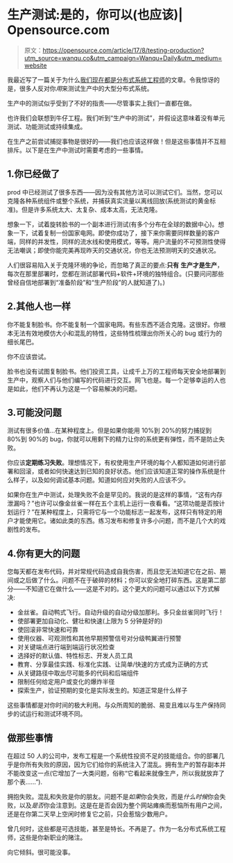 # 生产测试:是的，你可以(也应该)| Opensource.com

> 原文：<https://opensource.com/article/17/8/testing-production?utm_source=wanqu.co&utm_campaign=Wanqu+Daily&utm_medium=website>

我最近写了一篇关于为什么[我们现在都是分布式系统工程师](https://opensource.com/article/17/7/state-systems-administration)的文章。令我惊讶的是，很多人反对你*用*来测试生产中的大型分布式系统。

生产中的测试似乎受到了不好的指责——尽管事实上我们一直都在做。

也许我们会联想到牛仔工程。我们听到“生产中的测试”，并假设这意味着没有单元测试、功能测试或持续集成。

在生产之前尝试捕捉事物是很好的——我们也应该这样做！但是这些事情并不互相排斥。以下是在生产中测试时需要考虑的一些事情。

## 1.你已经做了

prod 中已经测试了很多东西——因为没有其他方法可以测试它们。当然，您可以克隆各种系统组件或整个系统，并捕获真实流量以离线回放(系统测试的黄金标准)。但是许多系统太大、太复杂、成本太高，无法克隆。

想象一下，试着旋转脸书的一个副本进行测试(有多个分布在全球的数据中心)。想象一下，试着复制一份国家电网。即使你成功了，接下来你需要同样数量的客户端，同样的并发性，同样的流水线和使用模式，等等。用户流量的不可预测性使得无法嘲讽；即使你能完美再现昨天的交通状况，你也无法预测明天的交通状况。

人们很容易陷入关于克隆环境的争论，而忽略了真正的要点:**只有** **生产才是生产**，每次在那里部署时，您都在测试部署代码+软件+环境的独特组合。(只要问问那些曾经自信地部署到“准备阶段”和“生产阶段”的人就知道了)。)

## 2.其他人也一样

你不能复制脸书。你不能复制一个国家电网。有些东西不适合克隆。这很好。你根本无法有效地模仿大小和混乱的特性，这些特性梳理出你所关心的 bug 或行为的细长尾巴。

你不应该尝试。

脸书也没有试图复制脸书。他们投资工具，让成千上万的工程师每天安全地部署到生产中，观察人们与他们编写的代码进行交互。网飞也是。每一个足够幸运的人也是如此，他们不再认为这是一个容易解决的问题。

## 3.可能没问题

测试有很多价值...在某种程度上。但是如果你能用 10%到 20%的努力捕捉到 80%到 90%的 bug，你就可以用剩下的精力让你的系统更有弹性，而不是防止失败。

你应该**定期练习失败**。理想情况下，有权使用生产环境的每个人都知道如何进行部署和回滚，或者如何快速达到已知的良好状态。他们应该知道正常的操作系统是什么样子，以及如何调试基本问题。知道如何应对失败的人应该不少。

如果你在生产中测试，处理失败不会是罕见的。我说的是这样的事情，“这有内存泄漏吗？”也许可以像金丝雀一样在五个主机上运行一夜看看。“这项功能是否按计划运行？”在某种程度上，只需将它与一个功能标志一起发布，这样只有特定的用户才能使用它。诸如此类的东西。练习发布和修复许多小问题，而不是几个大的戏剧性的发布。

## 4.你有更大的问题

您每天都在发布代码，并对常规代码造成自我伤害，而且您无法知道它在之前、期间或之后做了什么。问题不在于破碎的材料；你可以安全地打碎东西。这是第二部分——不知道它在做什么——这是不对的。这个更大的问题可以通过以下方式解决:

*   金丝雀。自动鸭式飞行。自动升级的自动分级加那利。多只金丝雀同时飞行！
*   使部署更加自动化、健壮和快速(上限为 5 分钟是好的)
*   使回滚非常快速和可靠
*   使用仪器、可观测性和其他早期预警信号对分级鸭翼进行预警
*   对关键端点进行端到端运行状况检查
*   选择好的默认值、特性标志、开发人员工具
*   教育、分享最佳实践、标准化实践、让简单/快速的方式成为正确的方式
*   从关键路径中取出尽可能多的代码和后端组件
*   限制任何给定用户或变化的爆炸半径
*   探索生产，验证预期的变化是实际发生的。知道正常是什么样子

这些事情都是对你时间的极大利用。与众所周知的脆弱、易变且难以与生产保持同步的试运行和测试环境不同。

## 做那些事情

在超过 50 人的公司中，发布工程是一个系统性投资不足的技能组合。你的部署几乎是你所有失败的原因，因为它们给你的系统注入了混乱。拥有生产的暂存副本并不能改变这一点(它增加了一大类问题，俗称“它看起来就像生产，所以我就放弃了那个表……”).

拥抱失败。混乱和失败是你的朋友。问题不是*如果*你会失败，而是*什么时候*你会失败，以及*是否*你会注意到。这是在是否会因为整个网站瘫痪而惹恼所有用户之间，还是在你第二天早上空闲时修复它之前，只会惹恼少数用户。

曾几何时，这些都是可选技能，甚至是特长。不再是了。作为一名分布式系统工程师，这些是你新职业的赌注。

向它倾斜。很可能没事。